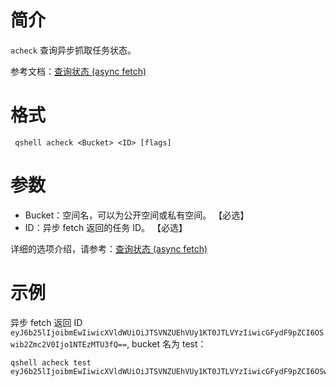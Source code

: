 # 简介
`acheck` 查询异步抓取任务状态。

参考文档：[查询状态 (async fetch)](https://developer.qiniu.com/kodo/api/4097/asynch-fetch)

# 格式
```
 qshell acheck <Bucket> <ID> [flags]
```

# 参数
- Bucket：空间名，可以为公开空间或私有空间。 【必选】
- ID：异步 fetch 返回的任务 ID。 【必选】

详细的选项介绍，请参考：[查询状态 (async fetch)](https://developer.qiniu.com/kodo/api/4097/asynch-fetch)

# 示例
异步 fetch 返回 ID `eyJ6b25lIjoibmEwIiwicXVldWUiOiJTSVNZUEhVUy1KT0JTLVYzIiwicGFydF9pZCI6OSwib2Zmc2V0Ijo1NTEzMTU3fQ==`, bucket 名为 test：
```
qshell acheck test eyJ6b25lIjoibmEwIiwicXVldWUiOiJTSVNZUEhVUy1KT0JTLVYzIiwicGFydF9pZCI6OSwib2Zmc2V0Ijo1NTEzMTU3fQ==
```

